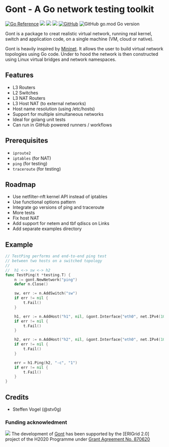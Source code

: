 # Gont - A Go network testing toolkit

[![Go Reference](https://pkg.go.dev/badge/github.com/stv0g/gont.svg)](https://pkg.go.dev/github.com/stv0g/gont)
![](https://img.shields.io/snyk/vulnerabilities/github/stv0g/gont)
[![](https://img.shields.io/github/checks-status/stv0g/gont/master)](https://github.com/stv0g/gont/actions)
[![](https://img.shields.io/librariesio/release/stv0g/gont)](https://libraries.io/github/stv0g/gont)
[![GitHub](https://img.shields.io/github/license/stv0g/gont)](https://github.com/stv0g/gont/blob/master/LICENSE)
![GitHub go.mod Go version](https://img.shields.io/github/go-mod/go-version/stv0g/gont)

Gont is a package to creat realistic virtual network, running real kernel, switch and application code, on a single machine (VM, cloud or native).

Gont is heavily inspired by [Mininet](https://mininet.org).
It allows the user to build virtual network topologies using Go code.
Under to hood the network is then constructed using Linux virtual bridges and network namespaces.

## Features

- L3 Routers
- L2 Switches
- L3 NAT Routers
- L3 Host NAT (to external networks)
- Host name resolution (using /etc/hosts)
- Support for multiple simultaneous networks
- Ideal for golang unit tests
- Can run in GitHub powered runners / workflows

## Prerequisites

- `iproute2`
- `iptables` (for NAT)
- `ping` (for testing)
- `traceroute` (for testing)

## Roadmap

- Use netfilter-nft kernel API instead of iptables
- Use functional options pattern
- Integrate go versions of ping and traceroute
- More tests
- Fix host NAT
- Add support for netem and tbf qdiscs on Links
- Add separate examples directory

## Example

```go
// TestPing performs and end-to-end ping test
// between two hosts on a switched topology
//
//  h1 <-> sw <-> h2
func TestPing(t *testing.T) {
	n := gont.NewNetwork("ping")
	defer n.Close()

	sw, err := n.AddSwitch("sw")
	if err != nil {
		t.Fail()
	}

	h1, err := n.AddHost("h1", nil, &gont.Interface{"eth0", net.IPv4(10, 0, 0, 1), mask(), sw})
	if err != nil {
		t.Fail()
	}

	h2, err := n.AddHost("h2", nil, &gont.Interface{"eth0", net.IPv4(10, 0, 0, 2), mask(), sw})
	if err != nil {
		t.Fail()
	}

	err = h1.Ping(h2, "-c", "1")
	if err != nil {
		t.Fail()
	}
}
```

## Credits

- Steffen Vogel (@stv0g)

### Funding acknowledment

![](https://erigrid2.eu/wp-content/uploads/2020/03/europa_flag_low.jpg) The development of [Gont] has been supported by the [ERIGrid 2.0] project of the H2020 Programme under [Grant Agreement No. 870620](https://cordis.europa.eu/project/id/870620)

[Gont]: https://github.com/stv0g/gont
